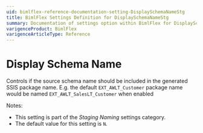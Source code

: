 ```yaml
---
uid: bimlflex-reference-documentation-setting-DisplaySchemaNameStg
title: BimlFlex Settings Definition for DisplaySchemaNameStg
summary: Documentation of settings option within BimlFlex for DisplaySchemaNameStg
varigenceProduct: BimlFlex
varigenceArticleType: Reference
---
```


# Display Schema Name

Controls if the source schema name should be included in the generated SSIS package name. E.g. the default `EXT_AWLT_Customer` package name would be named `EXT_AWLT_SalesLT_Customer` when enabled

Notes:

* This setting is part of the *Staging Naming* settings category.
* The default value for this setting is `N`.
